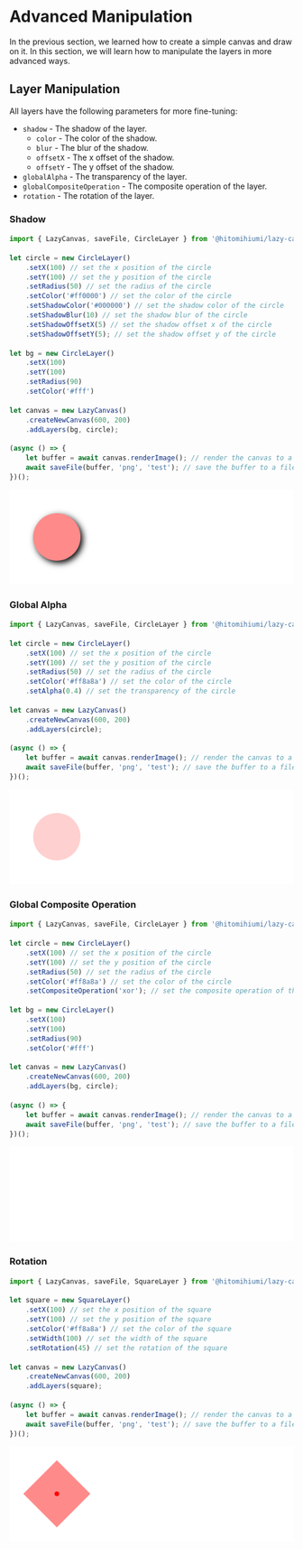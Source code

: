 # Advanced Manipulation

In the previous section, we learned how to create a simple canvas and draw on it. In this section, we will learn how to manipulate the layers in more advanced ways.

## Layer Manipulation

All layers have the following parameters for more fine-tuning:
- `shadow` - The shadow of the layer.
  - `color` - The color of the shadow.
  - `blur` - The blur of the shadow.
  - `offsetX` - The x offset of the shadow.
  - `offsetY` - The y offset of the shadow.
- `globalAlpha` - The transparency of the layer.
- `globalCompositeOperation` - The composite operation of the layer.
- `rotation` - The rotation of the layer.

### Shadow

```ts
import { LazyCanvas, saveFile, CircleLayer } from '@hitomihiumi/lazy-canvas';

let circle = new CircleLayer()
    .setX(100) // set the x position of the circle
    .setY(100) // set the y position of the circle
    .setRadius(50) // set the radius of the circle
    .setColor('#ff0000') // set the color of the circle
    .setShadowColor('#000000') // set the shadow color of the circle
    .setShadowBlur(10) // set the shadow blur of the circle
    .setShadowOffsetX(5) // set the shadow offset x of the circle
    .setShadowOffsetY(5); // set the shadow offset y of the circle

let bg = new CircleLayer()
    .setX(100)
    .setY(100)
    .setRadius(90)
    .setColor('#fff')

let canvas = new LazyCanvas()
    .createNewCanvas(600, 200)
    .addLayers(bg, circle);

(async () => {
    let buffer = await canvas.renderImage(); // render the canvas to a buffer
    await saveFile(buffer, 'png', 'test'); // save the buffer to a file
})();
```

![Example](https://raw.githubusercontent.com/hitomihiumi/docsholder/master/guide/advanced-manipulation/shadow.png)

### Global Alpha

```ts
import { LazyCanvas, saveFile, CircleLayer } from '@hitomihiumi/lazy-canvas';

let circle = new CircleLayer()
    .setX(100) // set the x position of the circle
    .setY(100) // set the y position of the circle
    .setRadius(50) // set the radius of the circle
    .setColor('#ff8a8a') // set the color of the circle
    .setAlpha(0.4) // set the transparency of the circle

let canvas = new LazyCanvas()
    .createNewCanvas(600, 200)
    .addLayers(circle);

(async () => {
    let buffer = await canvas.renderImage(); // render the canvas to a buffer
    await saveFile(buffer, 'png', 'test'); // save the buffer to a file
})();
```

![Example](https://raw.githubusercontent.com/hitomihiumi/docsholder/master/guide/advanced-manipulation/alpha.png)

### Global Composite Operation

```ts
import { LazyCanvas, saveFile, CircleLayer } from '@hitomihiumi/lazy-canvas'; 

let circle = new CircleLayer()
    .setX(100) // set the x position of the circle
    .setY(100) // set the y position of the circle
    .setRadius(50) // set the radius of the circle
    .setColor('#ff8a8a') // set the color of the circle
    .setCompositeOperation('xor'); // set the composite operation of the circle

let bg = new CircleLayer()
    .setX(100)
    .setY(100)
    .setRadius(90)
    .setColor('#fff')

let canvas = new LazyCanvas()
    .createNewCanvas(600, 200)
    .addLayers(bg, circle);

(async () => {
    let buffer = await canvas.renderImage(); // render the canvas to a buffer
    await saveFile(buffer, 'png', 'test'); // save the buffer to a file
})();
```

![Example](https://raw.githubusercontent.com/hitomihiumi/docsholder/master/guide/advanced-manipulation/composite-operation.png)

### Rotation

```ts
import { LazyCanvas, saveFile, SquareLayer } from '@hitomihiumi/lazy-canvas';

let square = new SquareLayer()
    .setX(100) // set the x position of the square
    .setY(100) // set the y position of the square
    .setColor('#ff8a8a') // set the color of the square
    .setWidth(100) // set the width of the square
    .setRotation(45) // set the rotation of the square

let canvas = new LazyCanvas()
    .createNewCanvas(600, 200)
    .addLayers(square);

(async () => {
    let buffer = await canvas.renderImage(); // render the canvas to a buffer
    await saveFile(buffer, 'png', 'test'); // save the buffer to a file
})();
```

![Example](https://raw.githubusercontent.com/hitomihiumi/docsholder/master/guide/advanced-manipulation/rotation.png)